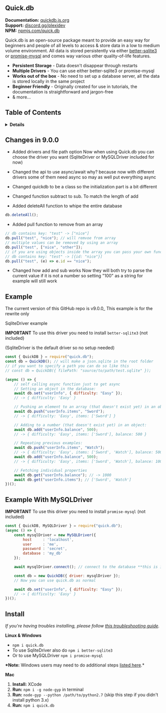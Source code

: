 ## Quick.db

**Documentation:** [quickdb.js.org](https://quickdb.js.org) <br>
**Support:** [discord.gg/plexidev](https://discord.gg/plexidev) <br>
**NPM:** [npmjs.com/quick.db](https://www.npmjs.com/package/quick.db)

Quick.db is an open-source package meant to provide an easy way for beginners and people of all levels to access & store data in a low to medium volume environment. All data is stored persistently via either [better-sqlite3](https://github.com/JoshuaWise/better-sqlite3) or [promise-mysql](https://www.npmjs.com/package/promise-mysql) and comes way various other quality-of-life features.

- **Persistent Storage** - Data doesn't disappear through restarts
- **Multiple Drivers** - You can use either better-sqlite3 or promise-mysql
- **Works out of the box** - No need to set up a database server, all the data is stored locally in the same project
- **Beginner Friendly** - Originally created for use in tutorials, the documentation is straightforward and jargon-free
- & more...

## Table of Contents
<details>
<summary><strong>Details</strong></summary>

- [Install](#install)
- [Example](#example)

</details>

## Changes in 9.0.0

-   Added drivers and file path option
    Now when using Quick.db you can choose the driver you want (SqliteDriver or MySQLDriver included for now)

-   Changed the api to use async/await
    why? because now with different drivers some of them need async so may as well put everything async

-   Changed quickdb to be a class so the initialization part is a bit different

-   Changed function subtract to sub. To match the length of add

-   Added deleteAll function to whipe the entire database

```js
db.deleteAll();
```

-   Added pull function to remove from an array

```js
// db contains key: "test" -> ["nice"]
db.pull("test", "nice"); // will remvoe from array
// multiple values can be removed by using an array
db.pull("test", ["nice", "other"]);
// if you are using objects inside the array you can pass your own function to filter them
// db contains key: "test" -> [{id: "nice"}]
db.pull("test", (e) => e.id == "nice");
```

-   Changed how add and sub works
    Now they will both try to parse the current value if it is not a number so setting "100" as a string for example will still work

## Example

The current version of this GitHub repo is v9.0.0\_
This example is for the rewrite only

SqliteDriver example

**IMPORTANT** To use this driver you need to install `better-sqlite3` (not included)

(SqliteDriver is the default driver so no setup needed)

```js
const { QuickDB } = require("quick.db");
const db = QuickDB(); // will make a json.sqlite in the root folder
// if you want to specify a path you can do so like this
// const db = QuickDB({ filePath: "source/to/path/test.sqlite" });

(async () => {
    // self calling async function just to get async
    // Setting an object in the database:
    await db.set("userInfo", { difficulty: "Easy" });
    // -> { difficulty: 'Easy' }

    // Pushing an element to an array (that doesn't exist yet) in an object:
    await db.push("userInfo.items", "Sword");
    // -> { difficulty: 'Easy', items: ['Sword'] }

    // Adding to a number (that doesn't exist yet) in an object:
    await db.add("userInfo.balance", 500);
    // -> { difficulty: 'Easy', items: ['Sword'], balance: 500 }

    // Repeating previous examples:
    await db.push("userInfo.items", "Watch");
    // -> { difficulty: 'Easy', items: ['Sword', 'Watch'], balance: 500 }
    await db.add("userInfo.balance", 500);
    // -> { difficulty: 'Easy', items: ['Sword', 'Watch'], balance: 1000 }

    // Fetching individual properties
    await db.get("userInfo.balance"); // -> 1000
    await db.get("userInfo.items"); // ['Sword', 'Watch']
})();
```

## Example With MySQLDriver

**IMPORTANT** To use this driver you need to install `promise-mysql` (not included)

```js
const { QuickDB, MySQLDriver } = require("quick.db");
(async () => {
    const mysqlDriver = new MySQLDriver({
        host     : 'localhost',
        user     : 'me',
        password : 'secret',
        database : 'my_db'
    });

    await mysqlDriver.connect(); // connect to the database **this is important**

    const db = new QuickDB({ driver: mysqlDriver });
    // Now you can use quick.db as normal

    await db.set("userInfo", { difficulty: "Easy" });
    // -> { difficulty: 'Easy' }
})();
```

## Install

_If you're having troubles installing, please follow [this troubleshooting guide](https://github.com/JoshuaWise/better-sqlite3/blob/master/docs/troubleshooting.md)._

**Linux & Windows**

-   `npm i quick.db`
- To use SqliteDriver also do `npm i better-sqlite3`
- Or to use MySQLDriver `npm i promise-mysql`

**\*Note:** Windows users may need to do additional steps [listed here](https://github.com/JoshuaWise/better-sqlite3/blob/master/docs/troubleshooting.md).\*

**Mac**

1. **Install:** XCode
2. **Run:** `npm i -g node-gyp` in terminal
3. **Run:** `node-gyp --python /path/to/python2.7` (skip this step if you didn't install python 3.x)
4. **Run:** `npm i quick.db`
